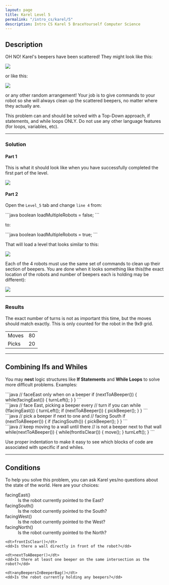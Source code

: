 ```yaml
---
layout: page
title: Karel Level 5
permalink: "/intro_cs/karel/5"
description: Intro CS Karel 5 BraceYourself Computer Science
---
```


<div class="karel content">
  <h2>Description</h2>
    <p>OH NO! Karel's beepers have been scattered! They might look like this:</p>
    <img src="/public/img/karel/5/level_5-begin.png">
    <p>or like this:</p>
    <img src="/public/img/karel/5/level_5-begin2.png">
    <p>or any other random arrangement! Your job is to give commands to your robot so she will always clean up the scattered beepers, no matter where they actually are.</p>
    <p class="caution">This problem can and should be solved with a Top-Down approach, if statements, and while loops ONLY. Do not use any other language features (for loops, variables, etc).</p>
  
  <hr>

  <h3>Solution</h3>
    <h4>Part 1</h4>
    <p>This is what it should look like when you have successfully completed the first part of the level.</p>
    <a href="/public/img/karel/5/level_5-end0.png"><img src="/public/img/karel/5/level_5-end0.png"></a>
    <h4>Part 2</h4>
    <p>Open the <code>Level_5</code> tab and change <code>line 4</code> from:</p>
<div class="code" markdown="1">
```java
boolean loadMultipleRobots = false;
```
</div>
    <p>to:</p>
<div class="code" markdown="1">
```java
boolean loadMultipleRobots = true;
```
</div>
    <p>That will load a level that looks similar to this:</p>
    <a href="/public/img/karel/5/level_5-begin3.png"><img src="/public/img/karel/5/level_5-begin3.png"></a>
    <p>Each of the 4 robots must use the same set of commands to clean up their section of beepers. You are done when it looks something like this(the exact location of the robots and number of beepers each is holding may be different):</p>
    <a href="/public/img/karel/5/level_5-end1.png"><img src="/public/img/karel/5/level_5-end1.png"></a>


  <hr>

  <div class="results">
    <h3>Results</h3>
    <p>The exact number of turns is not as important this time, but the moves should match exactly. This is only counted for the robot in the 9x9 grid.</p>
    <table>
      <tr>
        <td>Moves</td>
        <td>80</td>
      </tr>
      <!-- <tr>
        <td>Turns</td>
        <td>28</td>
      </tr> -->
      <!-- <tr>
        <td>Puts</td>
        <td>4</td>
      </tr> -->
      <tr>
        <td>Picks</td>
        <td>20</td>
      </tr>
    </table>
  </div>

  <hr>


  <h2>Combining Ifs and Whiles</h2>
  <p>You may <strong>nest</strong> logic structures like <strong>If Statements</strong> and <strong>While Loops</strong> to solve more difficult problems. Examples:</p>
<div class="code" markdown="1">
```java
// faceEast only when on a beeper
if (nextToABeeper()) {
  while(facingEast()) {
    turnLeft();
  }
}
```
</div>
<div class="code" markdown="1">
```java
// face East, picking a beeper every
// turn if you can
while (!facingEast()) {
  turnLeft();
  if (nextToABeeper()) {
    pickBeeper();
  }
}
```
</div>
<div class="code" markdown="1">
```java
// pick a beeper if next to one and
// facing South
if (nextToABeeper()) {
  if (facingSouth()) {
    pickBeeper();
  }
}
```
</div>
<div class="code" markdown="1">
```java
// keep moving to a wall until there
// is not a beeper next to that wall
while(nextToABeeper()) {
  while(frontIsClear()) {
    move();
  }
  turnLeft();
}
```
</div>
  <p class="caution">Use proper indentation to make it easy to see which blocks of code are associated with specific if and whiles.</p>

  <hr>

  <h2>Conditions</h2>
  <p>To help you solve this problem, you can ask Karel yes/no questions about the state of the world. Here are your choices:</p>
  <dl>
    <dt>facingEast()</dt>
    <dd>Is the robot currently pointed to the East?</dd>
    <dt>facingSouth()</dt>
    <dd>Is the robot currently pointed to the South?</dd>
    <dt>facingWest()</dt>
    <dd>Is the robot currently pointed to the West?</dd>
    <dt>facingNorth()</dt>
    <dd>Is the robot currently pointed to the North?</dd>
    
    <dt>frontIsClear()</dt>
    <dd>Is there a wall directly in front of the robot?</dd>
    
    <dt>nextToABeeper()</dt>
    <dd>Is there at least one beeper on the same intersection as the robot?</dd>
    
    <dt>anyBeepersInBeeperBag()</dt>
    <dd>Is the robot currently holding any beepers?</dd>
  </dl>
</div>